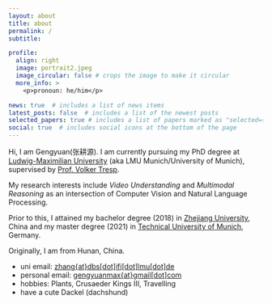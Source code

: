 ```yaml
---
layout: about
title: about
permalink: /
subtitle: 

profile:
  align: right
  image: portrait2.jpeg
  image_circular: false # crops the image to make it circular
  more_info: >
    <p>pronoun: he/him</p>

news: true  # includes a list of news items
latest_posts: false  # includes a list of the newest posts
selected_papers: true # includes a list of papers marked as "selected={true}"
social: true  # includes social icons at the bottom of the page
---
```


Hi, I am Gengyuan(张耕源). I am currently pursuing my PhD degree at [Ludwig-Maximilian University](https://www.lmu.de/de/index.html) (aka LMU Munich/University of Munich), supervised by [Prof. Volker Tresp](https://www.dbs.ifi.lmu.de/~tresp/). 

My research interests include *Video Understanding* and *Multimodal Reasoning* as an intersection of Computer Vision and Natural Language Processing.

Prior to this, I attained my bachelor degree (2018) in [Zhejiang University](https://www.zju.edu.cn/english/), China and my master degree (2021) in [Technical University of Munich](https://www.tum.de/), Germany.

Originally, I am from Hunan, China.

- uni email: [zhang{at}dbs[dot]ifi[dot]lmu[dot]de](mailto:zhang@dbs.ifi.lmu.de)
- personal email: [gengyuanmax{at}gmail[dot]com](mailto:gengyuanmax@gmail.com)
- hobbies: Plants, Crusaeder Kings III, Travelling
- have a cute Dackel (dachshund)

<!-- Write your biography here. Tell the world about yourself. Link to your favorite [subreddit](http://reddit.com). You can put a picture in, too. The code is already in, just name your picture `prof_pic.jpg` and put it in the `img/` folder.

Put your address / P.O. box / other info right below your picture. You can also disable any of these elements by editing `profile` property of the YAML header of your `_pages/about.md`. Edit `_bibliography/papers.bib` and Jekyll will render your [publications page](/al-folio/publications/) automatically.

Link to your social media connections, too. This theme is set up to use [Font Awesome icons](https://fontawesome.com/) and [Academicons](https://jpswalsh.github.io/academicons/), like the ones below. Add your Facebook, Twitter, LinkedIn, Google Scholar, or just disable all of them. -->